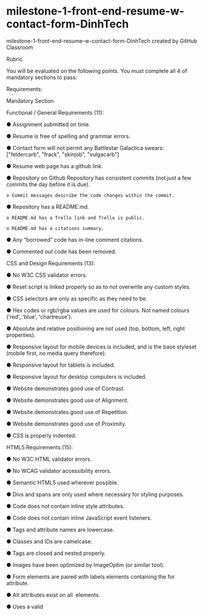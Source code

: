 # milestone-1-front-end-resume-w-contact-form-DinhTech
milestone-1-front-end-resume-w-contact-form-DinhTech created by GitHub Classroom

Rubric

You will be evaluated on the following points. You must complete all 4 of mandatory sections to pass:

Requirements:

Mandatory Section

Functional / General Requirements (11):

  ● Assignment submitted on time.
  
  ● Resume is free of spelling and grammar errors.
  
  ● Contact form will not permit any Battlestar Galactica swears: ["feldercarb", "frack", "skinjob", "vulgacarb"]
  
  ● Resume web page has a github link.
  
  ● Repository on Github Repository has consistent commits (not just a few commits the day before it is due).
  
    o Commit messages describe the code changes within the commit.
    
  ● Repository has a README.md.
  
    o README.md has a Trello link and Trello is public.
  
    o README.md has a citations summary.
  
  ● Any “borrowed” code has in-line comment citations.
  
  ● Commented out code has been removed.

CSS and Design Requirements (13):

  ● No W3C CSS validator errors.

  ● Reset script is linked properly so as to not overwrite any custom styles.

  ● CSS selectors are only as specific as they need to be.

  ● Hex codes or rgb/rgba values are used for colours. Not named colours ('red', 'blue', 'chartreuse').

  ● Absolute and relative positioning are not used (top, bottom, left, right properties).

  ● Responsive layout for mobile devices is included, and is the base styleset (mobile first, no media query
  therefore).

  ● Responsive layout for tablets is included.

  ● Responsive layout for desktop computers is included.

  ● Website demonstrates good use of Contrast.

  ● Website demonstrates good use of Alignment.

  ● Website demonstrates good use of Repetition.

  ● Website demonstrates good use of Proximity.

  ● CSS is properly indented.

HTML5 Requirements (15):

  ● No W3C HTML validator errors.

  ● No WCAG validator accessibility errors.

  ● Semantic HTML5 used wherever possible.

  ● Divs and spans are only used where necessary for styling purposes.

  ● Code does not contain inline style attributes.

  ● Code does not contain inline JavaScript event listeners.

  ● Tags and attribute names are lowercase.

  ● Classes and IDs are camelcase.

  ● Tags are closed and nested properly.

  ● Images have been optimized by ImageOptim (or similar tool).

  ● Form elements are paired with labels elements containing the for attribute.

  ● Alt attributes exist on all <img> elements.

  ● Uses a valid <title> element with a valid text node.

  ● Uses description metadata.

  ● HTML is properly indented.

Points: 61

JavaScript Requirements (22):

  ● No console errors while running the site AND no errors when validating JS at https://esprima.org/demo/validate.html

  ● Code avoids hardcoded values where possible, using constants values instead.

  ● Unused or unreachable code is not present.

  ● No console.log()’s are present (unless you have strong justification for why you need it).

  ● Variables and constants are in camelcase, functions and methods are in pascalcase.

  ● Variables, constants, methods and functions are named semantically.

  ● Global variables (var) are not used, only let and const are used.

    o All variables are declared before being used.

    o Constants are used over variables when possible.

  ● Code is well-structured (one entry point, one exit point per code block), no returns (other than at the end of a method), breaks or continues are used.

  ● JavaScript does not add inline CSS styles.

  ● When selecting elements with JavaScript, if a reference to a more direct parent exists, that is used for the selection rather than the document node (myList.querySelector() vs document.querySelector).

  ● Javascript named methods contain a docstring comment describing inputs, outputs and purpose.

  ● Code that will run at the same point in all branches of a decision is removed from the decision.

  ● For and for-of/for-in loops are used over while loops where appropriate (counter-controlled, array iteration).

  ● Form errors are displayed in an unordered list so the user can see multiple errors at once.

  ● The form will only submit if the form validates, otherwise the default submit behaviour will be prevented.

  ● ES6 techniques are used over ES5 techniques (for-of over array.forEach, arrow functions over anonymous functions, etc).

  ● Variables and constants are scoped appropriately.

  ● Variables and constants are declared at the beginning of their parent code block.

  ● The script is deferred.

  ● JavaScript is properly indented.


Challenge / Optional Section

  ● A unique/unanticipated feature not mentioned in this document has been added.

  ● Content can be filtered, either with buttons, collapsibles, or another method.

  ● FontAwesome icons have been added.

  ● A visual portfolio has been added.

Points: 4

Total: 65

https://trello.com/b/SdNnHSoz/milestone-1-front-end-project
